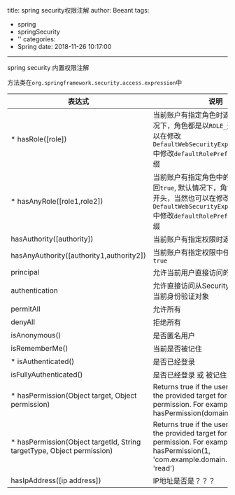 title: spring security权限注解
author: Beeant
tags:
  - spring
  - springSecurity
  - ''
categories:
  - Spring
date: 2018-11-26 10:17:00
---
spring security 内置权限注解

方法类在`org.springframework.security.access.expression`中

| 表达式 | 说明 | 
| ------ | ------ | 
| * hasRole([role]) | 当前账户有指定角色时返回`true`, 默认情况下，角色都是以`ROLE_`开头，当然也可以在修改`DefaultWebSecurityExpressionHandler`中修改`defaultRolePrefix`自定义角色前缀 |
| * hasAnyRole([role1,role2]) | 当前账户有指定角色中的任意一个时返回`true`, 默认情况下，角色都是以`ROLE_`开头，当然也可以在修改`DefaultWebSecurityExpressionHandler`中修改`defaultRolePrefix`自定义角色前缀 |
| hasAuthority([authority]) | 当前账户有指定权限时返回`true` |
| hasAnyAuthority([authority1,authority2]) | 当前账户有指定权限中任何一个时返回`true` |
| principal | 允许当前用户直接访问的对象主体 |
| authentication | 允许直接访问从SecurityContext获得的当前身份验证对象 |
| permitAll | 允许所有 |
| denyAll | 拒绝所有 |
| isAnonymous() | 是否匿名用户 |
| isRememberMe() | 当前是否被记住 |
| * isAuthenticated() | 是否已经登录 |
| isFullyAuthenticated() | 是否已经登录 或 被记住 |
| * hasPermission(Object target, Object permission) | Returns true if the user has access to the provided target for the given permission. For example, hasPermission(domainObject, 'read') |
| * hasPermission(Object targetId, String targetType, Object permission) | Returns true if the user has access to the provided target for the given permission. For example, hasPermission(1, 'com.example.domain.Message', 'read') |
| hasIpAddress([ip address]) | IP地址是否是？？？ |